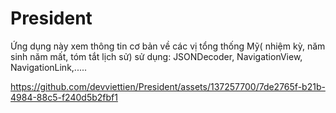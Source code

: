 # President
Ứng dụng này xem thông tin cơ bản về các vị tổng thống Mỹ( nhiệm kỳ, năm sinh năm mất, tóm tắt lịch sử)
sử dụng: JSONDecoder, NavigationView, NavigationLink,.....

https://github.com/devviettien/President/assets/137257700/7de2765f-b21b-4984-88c5-f240d5b2fbf1

